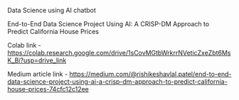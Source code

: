 Data Science using AI chatbot 

End-to-End Data Science Project Using AI: A CRISP-DM Approach to Predict California House Prices

Colab link - https://colab.research.google.com/drive/1sCovMGtbWrkrrNVeticZxeZbt6MsK_Bi?usp=drive_link

Medium article link - https://medium.com/@rishikeshavlal.patel/end-to-end-data-science-project-using-ai-a-crisp-dm-approach-to-predict-california-house-prices-74cfc12c12ee


